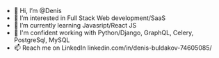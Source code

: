 - 👋 Hi, I’m @Denis
- 👀 I’m interested in Full Stack Web development/SaaS
- 🌱 I’m currently learning Javasript/React JS 
- 💞️ I'm confident working with Python/Django, GraphQL, Celery, PostgreSql, MySQL
- 📫 Reach me on LinkedIn linkedin.com/in/denis-buldakov-74605085/

<!---
Diosik/Diosik is a ✨ special ✨ repository because its `README.md` (this file) appears on your GitHub profile.
You can click the Preview link to take a look at your changes.
--->
